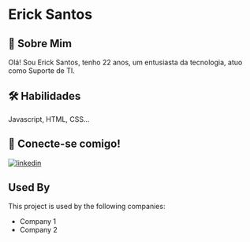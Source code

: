 
# Erick Santos





## 🚀 Sobre Mim
Olá! Sou Erick Santos, tenho 22 anos, um entusiasta da tecnologia, atuo como Suporte de TI.


## 🛠 Habilidades
Javascript, HTML, CSS...


## 🔗 Conecte-se comigo!
[![linkedin](https://img.shields.io/badge/linkedin-0A66C2?style=for-the-badge&logo=linkedin&logoColor=white)](https://www.linkedin.com/)


## Used By

This project is used by the following companies:

- Company 1
- Company 2

